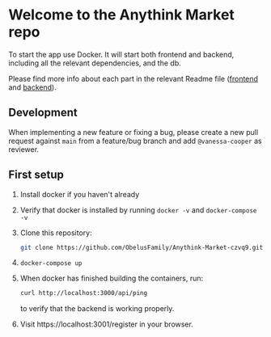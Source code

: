 # Welcome to the Anythink Market repo

To start the app use Docker. It will start both frontend and backend, including all the relevant dependencies, and the db.

Please find more info about each part in the relevant Readme file ([frontend](frontend/readme.md) and [backend](backend/README.md)).

## Development

When implementing a new feature or fixing a bug, please create a new pull request against `main` from a feature/bug branch and add `@vanessa-cooper` as reviewer.

## First setup

1. Install docker if you haven't already

2. Verify that docker is installed by running `docker -v` and `docker-compose -v`

3. Clone this repository:

    ```bash
    git clone https://github.com/ObelusFamily/Anythink-Market-czvq9.git
    ```
4. `docker-compose up`

5. When docker has finished building the containers, run:

    ```bash
    curl http://localhost:3000/api/ping
    ```

    to verify that the backend is working properly.

6. Visit https://localhost:3001/register in your browser.
